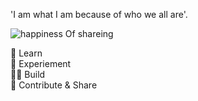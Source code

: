 'I am what I am because of who we all are'.

![happiness Of shareing](/assets/happiness.jpg)

🎨 Learn \
🧪 Experiement \
🧑‍💻 Build \
🌱 Contribute & Share 
